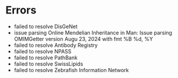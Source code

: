 # Errors

- failed to resolve DisGeNet
- issue parsing Online Mendelian Inheritance in Man: Issue parsing OMIMGetter version Augu 23, 2024 with fmt %B %d, %Y
- failed to resolve Antibody Registry
- failed to resolve NPASS
- failed to resolve PathBank
- failed to resolve SwissLipids
- failed to resolve Zebrafish Information Network